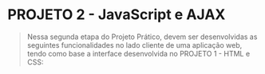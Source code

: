 # PROJETO 2 - JavaScript e AJAX

>Nessa segunda etapa do Projeto Prático, devem ser desenvolvidas as seguintes funcionalidades no lado cliente de uma aplicação web, tendo como base a interface desenvolvida no PROJETO 1 - HTML e CSS:
